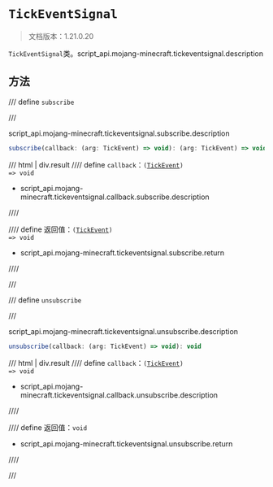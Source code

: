 # `TickEventSignal`

> 文档版本：1.21.0.20

`TickEventSignal`类。script_api.mojang-minecraft.tickeventsignal.description

## 方法

/// define
`subscribe`


///

script_api.mojang-minecraft.tickeventsignal.subscribe.description

```js
subscribe(callback: (arg: TickEvent) => void): (arg: TickEvent) => void
```

/// html | div.result
//// define
`callback`：<code>(<a href="../tickevent/">TickEvent</a>) =&gt; void</code>

- script_api.mojang-minecraft.tickeventsignal.callback.subscribe.description


////

//// define
返回值：<code>(<a href="../tickevent/">TickEvent</a>) =&gt; void</code>

- script_api.mojang-minecraft.tickeventsignal.subscribe.return


////

///


/// define
`unsubscribe`


///

script_api.mojang-minecraft.tickeventsignal.unsubscribe.description

```js
unsubscribe(callback: (arg: TickEvent) => void): void
```

/// html | div.result
//// define
`callback`：<code>(<a href="../tickevent/">TickEvent</a>) =&gt; void</code>

- script_api.mojang-minecraft.tickeventsignal.callback.unsubscribe.description


////

//// define
返回值：`void`

- script_api.mojang-minecraft.tickeventsignal.unsubscribe.return


////

///

